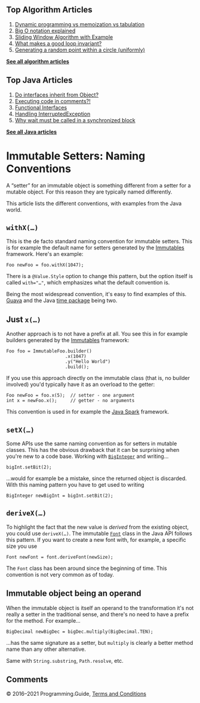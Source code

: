 ## Top Algorithm Articles

1.  [Dynamic programming vs memoization vs tabulation](dynamic-programming-vs-memoization-vs-tabulation.html)
2.  [Big O notation explained](big-o-notation-explained.html)
3.  [Sliding Window Algorithm with Example](sliding-window-example.html)
4.  [What makes a good loop invariant?](what-makes-a-good-loop-invariant.html)
5.  [Generating a random point within a circle (uniformly)](random-point-within-circle.html)

[**See all algorithm articles**](algorithms.html)

## Top Java Articles

1.  [Do interfaces inherit from Object?](java/do-interfaces-inherit-from-object.html)
2.  [Executing code in comments?!](java/executing-code-in-comments.html)
3.  [Functional Interfaces](java/functional-interfaces.html)
4.  [Handling InterruptedException](java/handling-interrupted-exceptions.html)
5.  [Why wait must be called in a synchronized block](java/why-wait-must-be-in-synchronized.html)

[**See all Java articles**](java/index.html)

# Immutable Setters: Naming Conventions

A “setter” for an immutable object is something different from a setter for a mutable object. For this reason they are typically named differently.

This article lists the different conventions, with examples from the Java world.

## `withX(…)`

This is the de facto standard naming convention for immutable setters. This is for example the default name for setters generated by the [Immutables](https://immutables.github.io/) framework. Here's an example:

    Foo newFoo = foo.withX(1047);

There is a `@Value.Style` option to change this pattern, but the option itself is called `with="…"`, which emphasizes what the default convention is.

Being the most widespread convention, it's easy to find examples of this. [Guava](https://github.com/google/guava) and the Java [time package](https://docs.oracle.com/javase/8/docs/api/java/time/package-summary.html) being two.

## Just `x(…)`

Another approach is to not have a prefix at all. You see this in for example builders generated by the [Immutables](https://immutables.github.io/) framework:

    Foo foo = ImmutableFoo.builder()
                          .x(1047)
                          .y("Hello World")
                          .build();

If you use this approach directly on the immutable class (that is, no builder involved) you'd typically have it as an overload to the getter:

    Foo newFoo = foo.x(5);  // setter - one argument
    int x = newFoo.x();     // getter - no arguments

This convention is used in for example the [Java Spark](https://sparkjava.com/) framework.

## `setX(…)`

Some APIs use the same naming convention as for setters in mutable classes. This has the obvious drawback that it can be surprising when you're new to a code base. Working with [`BigInteger`](https://docs.oracle.com/javase/8/docs/api/java/math/BigInteger.html) and writing…

    bigInt.setBit(2);

…would for example be a mistake, since the returned object is discarded. With this naming pattern you have to get used to writing

    BigInteger newBigInt = bigInt.setBit(2);

## `deriveX(…)`

To highlight the fact that the new value is _derived_ from the existing object, you could use `deriveX(…)`. The immutable [`Font`](https://docs.oracle.com/javase/9/docs/api/java/awt/Font.html) class in the Java API follows this pattern. If you want to create a new font with, for example, a specific size you use

    Font newFont = font.deriveFont(newSize);

The `Font` class has been around since the beginning of time. This convention is not very common as of today.

## Immutable object being an operand

When the immutable object is itself an operand to the transformation it's not really a setter in the traditional sense, and there's no need to have a prefix for the method. For example…

    BigDecimal newBigDec = bigDec.multiply(BigDecimal.TEN);

…has the same signature as a setter, but `multiply` is clearly a better method name than any other alternative.

Same with `String.substring`, `Path.resolve`, etc.

## Comments

© 2016–2021 Programming.Guide, [Terms and Conditions](terms-and-conditions.html)
